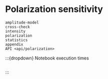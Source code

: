 # Polarization sensitivity

```{toctree}
amplitude-model
cross-check
intensity
polarization
statistics
appendix
API <api/polarization>
```

:::{dropdown} Notebook execution times

```{nb-exec-table}

```

:::
